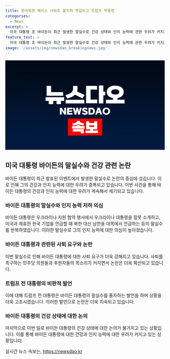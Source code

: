 ```yaml
---
title: 한국북한 해리스 사퇴로 불지펴 헷갈리고 트럼프 부통령 
categories:
  - News
excerpt: >
  미국 대통령 조 바이든이 최근 발생한 말실수로 건강 상태와 인지 능력에 관한 우려가 커지고 있다. 바이든은 우크라이나 대통령을 잘못 소개하거나 트럼프 전 대통령과 해리스 부통령을 혼동하는 등 반복적으로 말실수를 범하고 있어, 대선 후보 사퇴를 요구하는 목소리도 나오고 있다. 또한, 바이든의 대선 캠프 내부에서도 사퇴를 논의하는 분위기가 형성되는 등 퇴진 요구가 커지고 있는 상황이다. 이에 대한 트럼프 전 대통령의 조롱과 양자대결 시 지지율에 대한 조사 결과도 논의되고 있다.
feature_text: >
  미국 대통령 조 바이든이 최근 발생한 말실수로 건강 상태와 인지 능력에 관한 우려가 커지고 있다. 바이든은 우크라이나 대통령을 잘못 소개하거나 트럼프 전 대통령과 해리스 부통령을 혼동하는 등 반복적으로 말실수를 범하고 있어, 대선 후보 사퇴를 요구하는 목소리도 나오고 있다. 또한, 바이든의 대선 캠프 내부에서도 사퇴를 논의하는 분위기가 형성되는 등 퇴진 요구가 커지고 있는 상황이다. 이에 대한 트럼프 전 대통령의 조롱과 양자대결 시 지지율에 대한 조사 결과도 논의되고 있다.
image: '/assets/img/newsdao_breakingnews.jpg'
---
```


<p><img src="/assets/img/newsdao_breakingnews.jpg" alt="ranknews 속보" /></p>

<h2 data-ke-size="size26">미국 대통령 바이든의 말실수와 건강 관련 논란</h2>

<p>바이든 대통령이 최근 발표된 이벤트에서 발생한 말실수로 논란의 중심에 섰습니다. 이로 인해 그의 건강과 인지 능력에 대한 우려가 증폭되고 있습니다. 이번 사건을 통해 바이든 대통령의 건강과 인지 능력에 대한 우려가 계속해서 제기되고 있습니다.</p>

<p data-ke-size="size16"></p>

<h3>바이든 대통령의 말실수와 인지 능력 저하 의심</h3>

<p>바이든 대통령은 우크라이나 지원 협약 행사에서 우크라이나 대통령을 잘못 소개하고, 미국과 제휴한 한국 기업을 언급할 때 북한 대신 남한을 대목에서 언급하는 등의 말실수를 반복하였습니다. 이러한 말실수로 그의 인지 능력에 대한 의심이 높아졌습니다.</p>

<p data-ke-size="size16"></p>

<h3>바이든 대통령과 관련된 사퇴 요구와 논란</h3>

<p>이번 말실수로 인해 바이든 대통령에 대한 사퇴 요구가 더욱 강해지고 있습니다. 사퇴를 촉구하는 민주당 의원들과 후원자들의 목소리가 커지면서 논란은 더욱 확산되고 있습니다. </p>

<p data-ke-size="size16"></p>

<h3>트럼프 전 대통령의 비판적 발언</h3>

<p>이에 대해 트럼프 전 대통령은 바이든 대통령의 말실수를 풍자하는 발언을 하며 상황을 더욱 고조시켰습니다. 이러한 발언으로 논란은 더욱 지속되고 있습니다.</p>

<p data-ke-size="size16"></p>

<h3>바이든 대통령의 건강 상태에 대한 논의</h3>

<p>마지막으로 이번 일로 바이든 대통령의 건강 상태에 대한 논의가 불거지고 있는 상황입니다. 이를 통해 바이든 대통령에 대한 건강과 인지 능력에 대한 우려가 커지고 있는 상황입니다.</p>

<p data-ke-size="size16"></p>
실시간 뉴스 속보는, <a href="https://newsdao.kr" rel="dofollow">https://newsdao.kr</a>


